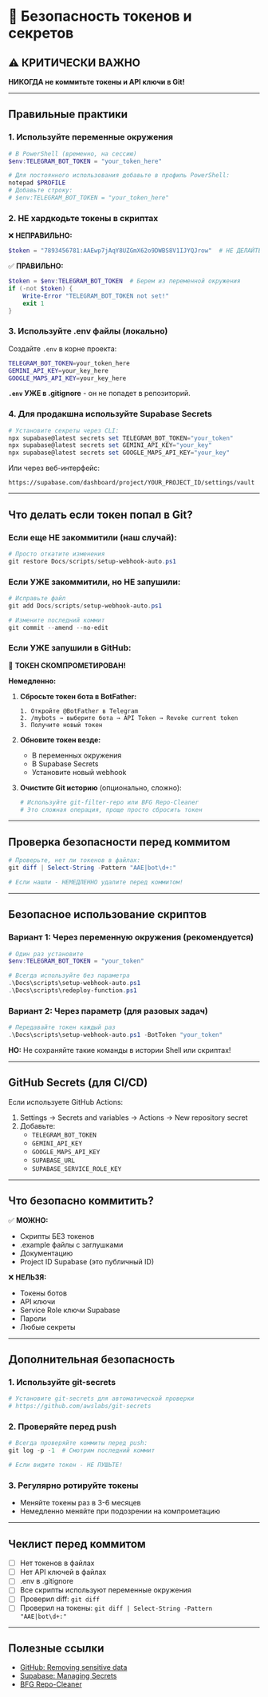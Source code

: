 # 🔐 Безопасность токенов и секретов

## ⚠️ КРИТИЧЕСКИ ВАЖНО

**НИКОГДА не коммитьте токены и API ключи в Git!**

---

## Правильные практики

### 1. Используйте переменные окружения

```powershell
# В PowerShell (временно, на сессию)
$env:TELEGRAM_BOT_TOKEN = "your_token_here"

# Для постоянного использования добавьте в профиль PowerShell:
notepad $PROFILE
# Добавьте строку:
# $env:TELEGRAM_BOT_TOKEN = "your_token_here"
```

### 2. НЕ хардкодьте токены в скриптах

❌ **НЕПРАВИЛЬНО:**
```powershell
$token = "7893456781:AAEwp7jAqY8UZGmX62o9DWBS8V1IJYQJrow"  # НЕ ДЕЛАЙТЕ ТАК!
```

✅ **ПРАВИЛЬНО:**
```powershell
$token = $env:TELEGRAM_BOT_TOKEN  # Берем из переменной окружения
if (-not $token) {
    Write-Error "TELEGRAM_BOT_TOKEN not set!"
    exit 1
}
```

### 3. Используйте .env файлы (локально)

Создайте `.env` в корне проекта:
```bash
TELEGRAM_BOT_TOKEN=your_token_here
GEMINI_API_KEY=your_key_here
GOOGLE_MAPS_API_KEY=your_key_here
```

**`.env` УЖЕ в .gitignore** - он не попадет в репозиторий.

### 4. Для продакшна используйте Supabase Secrets

```powershell
# Установите секреты через CLI:
npx supabase@latest secrets set TELEGRAM_BOT_TOKEN="your_token"
npx supabase@latest secrets set GEMINI_API_KEY="your_key"
npx supabase@latest secrets set GOOGLE_MAPS_API_KEY="your_key"
```

Или через веб-интерфейс:
```
https://supabase.com/dashboard/project/YOUR_PROJECT_ID/settings/vault
```

---

## Что делать если токен попал в Git?

### Если еще НЕ закоммитили (наш случай):

```powershell
# Просто откатите изменения
git restore Docs/scripts/setup-webhook-auto.ps1
```

### Если УЖЕ закоммитили, но НЕ запушили:

```powershell
# Исправьте файл
git add Docs/scripts/setup-webhook-auto.ps1

# Измените последний коммит
git commit --amend --no-edit
```

### Если УЖЕ запушили в GitHub:

🚨 **ТОКЕН СКОМПРОМЕТИРОВАН!**

**Немедленно:**

1. **Сбросьте токен бота в BotFather:**
   ```
   1. Откройте @BotFather в Telegram
   2. /mybots → выберите бота → API Token → Revoke current token
   3. Получите новый токен
   ```

2. **Обновите токен везде:**
   - В переменных окружения
   - В Supabase Secrets
   - Установите новый webhook

3. **Очистите Git историю** (опционально, сложно):
   ```powershell
   # Используйте git-filter-repo или BFG Repo-Cleaner
   # Это сложная операция, проще просто сбросить токен
   ```

---

## Проверка безопасности перед коммитом

```powershell
# Проверьте, нет ли токенов в файлах:
git diff | Select-String -Pattern "AAE|bot\d+:"

# Если нашли - НЕМЕДЛЕННО удалите перед коммитом!
```

---

## Безопасное использование скриптов

### Вариант 1: Через переменную окружения (рекомендуется)

```powershell
# Один раз установите
$env:TELEGRAM_BOT_TOKEN = "your_token"

# Всегда используйте без параметра
.\Docs\scripts\setup-webhook-auto.ps1
.\Docs\scripts\redeploy-function.ps1
```

### Вариант 2: Через параметр (для разовых задач)

```powershell
# Передавайте токен каждый раз
.\Docs\scripts\setup-webhook-auto.ps1 -BotToken "your_token"
```

**НО:** Не сохраняйте такие команды в истории Shell или скриптах!

---

## GitHub Secrets (для CI/CD)

Если используете GitHub Actions:

1. Settings → Secrets and variables → Actions → New repository secret
2. Добавьте:
   - `TELEGRAM_BOT_TOKEN`
   - `GEMINI_API_KEY`
   - `GOOGLE_MAPS_API_KEY`
   - `SUPABASE_URL`
   - `SUPABASE_SERVICE_ROLE_KEY`

---

## Что безопасно коммитить?

✅ **МОЖНО:**
- Скрипты БЕЗ токенов
- .example файлы с заглушками
- Документацию
- Project ID Supabase (это публичный ID)

❌ **НЕЛЬЗЯ:**
- Токены ботов
- API ключи
- Service Role ключи Supabase
- Пароли
- Любые секреты

---

## Дополнительная безопасность

### 1. Используйте git-secrets

```powershell
# Установите git-secrets для автоматической проверки
# https://github.com/awslabs/git-secrets
```

### 2. Проверяйте перед push

```powershell
# Всегда проверяйте коммиты перед push:
git log -p -1  # Смотрим последний коммит

# Если видите токен - НЕ ПУШЬТЕ!
```

### 3. Регулярно ротируйте токены

- Меняйте токены раз в 3-6 месяцев
- Немедленно меняйте при подозрении на компрометацию

---

## Чеклист перед коммитом

- [ ] Нет токенов в файлах
- [ ] Нет API ключей в файлах
- [ ] .env в .gitignore
- [ ] Все скрипты используют переменные окружения
- [ ] Проверил diff: `git diff`
- [ ] Проверил на токены: `git diff | Select-String -Pattern "AAE|bot\d+:"`

---

## Полезные ссылки

- [GitHub: Removing sensitive data](https://docs.github.com/en/authentication/keeping-your-account-and-data-secure/removing-sensitive-data-from-a-repository)
- [Supabase: Managing Secrets](https://supabase.com/docs/guides/functions/secrets)
- [BFG Repo-Cleaner](https://rtyley.github.io/bfg-repo-cleaner/)

